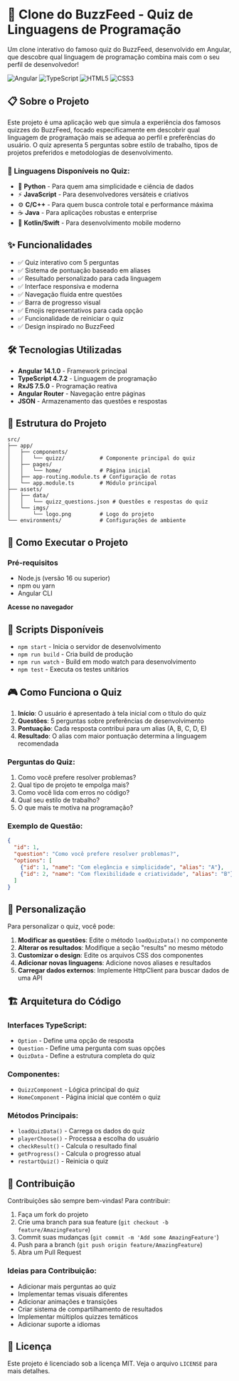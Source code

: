 # 🚀 Clone do BuzzFeed - Quiz de Linguagens de Programação

Um clone interativo do famoso quiz do BuzzFeed, desenvolvido em Angular, que descobre qual linguagem de programação combina mais com o seu perfil de desenvolvedor!

![Angular](https://img.shields.io/badge/Angular-14.1.0-red?style=for-the-badge&logo=angular)
![TypeScript](https://img.shields.io/badge/TypeScript-4.7.2-blue?style=for-the-badge&logo=typescript)
![HTML5](https://img.shields.io/badge/HTML5-E34F26?style=for-the-badge&logo=html5&logoColor=white)
![CSS3](https://img.shields.io/badge/CSS3-1572B6?style=for-the-badge&logo=css3&logoColor=white)

## 📋 Sobre o Projeto

Este projeto é uma aplicação web que simula a experiência dos famosos quizzes do BuzzFeed, focado especificamente em descobrir qual linguagem de programação mais se adequa ao perfil e preferências do usuário. O quiz apresenta 5 perguntas sobre estilo de trabalho, tipos de projetos preferidos e metodologias de desenvolvimento.

### 🎯 Linguagens Disponíveis no Quiz:
- 🐍 **Python** - Para quem ama simplicidade e ciência de dados
- ⚡ **JavaScript** - Para desenvolvedores versáteis e criativos
- ⚙️ **C/C++** - Para quem busca controle total e performance máxima
- ☕ **Java** - Para aplicações robustas e enterprise
- 📱 **Kotlin/Swift** - Para desenvolvimento mobile moderno

## ✨ Funcionalidades

- ✅ Quiz interativo com 5 perguntas
- ✅ Sistema de pontuação baseado em aliases
- ✅ Resultado personalizado para cada linguagem
- ✅ Interface responsiva e moderna
- ✅ Navegação fluida entre questões
- ✅ Barra de progresso visual
- ✅ Emojis representativos para cada opção
- ✅ Funcionalidade de reiniciar o quiz
- ✅ Design inspirado no BuzzFeed

## 🛠️ Tecnologias Utilizadas

- **Angular 14.1.0** - Framework principal
- **TypeScript 4.7.2** - Linguagem de programação
- **RxJS 7.5.0** - Programação reativa
- **Angular Router** - Navegação entre páginas
- **JSON** - Armazenamento das questões e respostas

## 📁 Estrutura do Projeto

```
src/
├── app/
│   ├── components/
│   │   └── quizz/           # Componente principal do quiz
│   ├── pages/
│   │   └── home/            # Página inicial
│   ├── app-routing.module.ts # Configuração de rotas
│   └── app.module.ts        # Módulo principal
├── assets/
│   ├── data/
│   │   └── quizz_questions.json # Questões e respostas do quiz
│   └── imgs/
│       └── logo.png         # Logo do projeto
└── environments/            # Configurações de ambiente
```

## 🚀 Como Executar o Projeto

### Pré-requisitos

- Node.js (versão 16 ou superior)
- npm ou yarn
- Angular CLI

 **Acesse no navegador**



## 📜 Scripts Disponíveis

- `npm start` - Inicia o servidor de desenvolvimento
- `npm run build` - Cria build de produção
- `npm run watch` - Build em modo watch para desenvolvimento
- `npm test` - Executa os testes unitários

## 🎮 Como Funciona o Quiz

1. **Início**: O usuário é apresentado à tela inicial com o título do quiz
2. **Questões**: 5 perguntas sobre preferências de desenvolvimento
3. **Pontuação**: Cada resposta contribui para um alias (A, B, C, D, E)
4. **Resultado**: O alias com maior pontuação determina a linguagem recomendada

### Perguntas do Quiz:
1. Como você prefere resolver problemas?
2. Qual tipo de projeto te empolga mais?
3. Como você lida com erros no código?
4. Qual seu estilo de trabalho?
5. O que mais te motiva na programação?

### Exemplo de Questão:
```json
{
  "id": 1,
  "question": "Como você prefere resolver problemas?",
  "options": [
    {"id": 1, "name": "Com elegância e simplicidade", "alias": "A"},
    {"id": 2, "name": "Com flexibilidade e criatividade", "alias": "B"}
  ]
}
```

## 🎨 Personalização

Para personalizar o quiz, você pode:

1. **Modificar as questões**: Edite o método `loadQuizData()` no componente
2. **Alterar os resultados**: Modifique a seção "results" no mesmo método
3. **Customizar o design**: Edite os arquivos CSS dos componentes
4. **Adicionar novas linguagens**: Adicione novos aliases e resultados
5. **Carregar dados externos**: Implemente HttpClient para buscar dados de uma API

## 🏗️ Arquitetura do Código

### Interfaces TypeScript:
- `Option` - Define uma opção de resposta
- `Question` - Define uma pergunta com suas opções
- `QuizData` - Define a estrutura completa do quiz

### Componentes:
- `QuizzComponent` - Lógica principal do quiz
- `HomeComponent` - Página inicial que contém o quiz

### Métodos Principais:
- `loadQuizData()` - Carrega os dados do quiz
- `playerChoose()` - Processa a escolha do usuário
- `checkResult()` - Calcula o resultado final
- `getProgress()` - Calcula o progresso atual
- `restartQuiz()` - Reinicia o quiz

## 🤝 Contribuição

Contribuições são sempre bem-vindas! Para contribuir:

1. Faça um fork do projeto
2. Crie uma branch para sua feature (`git checkout -b feature/AmazingFeature`)
3. Commit suas mudanças (`git commit -m 'Add some AmazingFeature'`)
4. Push para a branch (`git push origin feature/AmazingFeature`)
5. Abra um Pull Request

### Ideias para Contribuição:
- Adicionar mais perguntas ao quiz
- Implementar temas visuais diferentes
- Adicionar animações e transições
- Criar sistema de compartilhamento de resultados
- Implementar múltiplos quizzes temáticos
- Adicionar suporte a idiomas

## 📝 Licença

Este projeto é licenciado sob a licença MIT. Veja o arquivo `LICENSE` para mais detalhes.